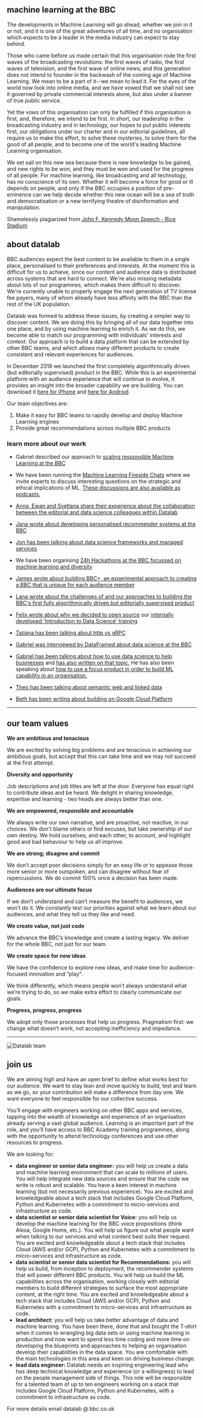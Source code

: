 ## machine learning at the BBC
The developments in Machine Learning will go ahead, whether we join in it or not, and it is one of the great adventures of all time, and no organisation which expects to be a leader in the media industry can expect to stay behind.

Those who came before us made certain that this organisation rode the first waves of the broadcasting revolutions: the first waves of radio, the first waves of television, and the first wave of online news; and this generation does not intend to founder in the backwash of the coming age of Machine Learning. We mean to be a part of it--we mean to lead it. For the eyes of the world now look into online media, and we have vowed that we shall not see it governed by private commercial interests alone, but also under a banner of true public service. 

Yet the vows of this organisation can only be fulfilled if this organisation is first, and, therefore, we intend to be first. In short, our leadership in the broadcasting industry and in technology, our hopes to put public interests first, our obligations under our charter and in our editorial guidelines, all require us to make this effort, to solve these mysteries, to solve them for the good of all people, and to become one of the world's leading Machine Learning organisation.

We set sail on this new sea because there is new knowledge to be gained, and new rights to be won, and they must be won and used for the progress of all people. For machine learning, like broadcasting and all technology, has no conscience of its own. Whether it will become a force for good or ill depends on people, and only if the BBC occupies a position of pre-eminence can we help decide whether this new ocean will be a sea of truth and democratisation or a new terrifying theatre of disinformation and manipulation. 

Shamelessly plagiarized from [John F. Kennedy Moon Speech - Rice Stadium](https://er.jsc.nasa.gov/seh/ricetalk.htm) 

## about datalab

BBC audiences expect the best content to be available to them in a single place, personalised to their preferences and interests. At the moment this is difficult for us to achieve, since our content and audience data is distributed across systems that are hard to connect. We're also missing metadata about lots of our programmes, which makes them difficult to discover. We're currently unable to properly engage the next generation of TV license fee payers, many of whom already have less affinity with the BBC than the rest of the UK population.

Datalab was formed to address these issues, by creating a simpler way to discover content. We are doing this by bringing all of our data together into one place, and by using machine learning to enrich it. As we do this, we become able to match our programming with individuals' interests and context. Our approach is to build a data platform that can be extended by other BBC teams, and which allows many different products to create consistent and relevant experiences for audiences. 

In December 2018 we launched the first completely algorithmically driven (but editorially supervised) product in the BBC. While this is an experimental platform with an audience experience that will continue to evolve, it provides an insight into the broader capability we are building. You can download it [here for iPhone](https://itunes.apple.com/gb/app/bbc/id1110317391) and [here for Android](https://play.google.com/store/apps/details?id=uk.co.bbc.bbc_plus&hl=en_US). 

Our team objectives are:

1. Make it easy for BBC teams to rapidly develop and deploy Machine Learning engines
2. Provide great recommendations across multiple BBC products


### learn more about our work

- Gabriel described our approach to [scaling responsible Machine Learning at the BBC](https://www.bbc.co.uk/blogs/internet/entries/4a31d36d-fd0c-4401-b464-d249376aafd1)

- We have been running the [Machine Learning Fireside Chats](https://www.meetup.com/Machine-learning-Fireside-Talks/) where we invite experts to discuss interesting questions on the strategic and ethical implications of ML. [These discussions are also available as podcasts.](https://soundcloud.com/bbcmachinelearningpodcast)

- [Anna, Ewan and Svetlana share their experience about the collaboration between the editorial and data science colleagues within Datalab](https://www.bbc.co.uk/blogs/internet/entries/a38207dd-e4ed-40fa-8bdf-aebe1dc74c28)

- [Jana wrote about developing personalised recommender systems at the BBC](https://medium.com/bbc-design-engineering/developing-personalised-recommender-systems-at-the-bbc-e26c5e0c4216)

- [Jon has been talking about data science frameworks and managed services](https://www.youtube.com/watch?v=IZ8CBwP5nlA&list=PLGVZCDnMOq0ocea1dd0it7jX7HgvZCjSW&index=45&t=0s)

- We have been organising [24h Hackathons at the BBC focussed on machine learning and diversity](https://www.dropbox.com/s/90wg5y14brcohev/HACKATHON_EXTERNAL.mov?dl=0)

- [James wrote about building BBC+, an experimental approach to creating a BBC that is unique for each audience member](http://www.bbc.co.uk/blogs/internet/entries/82cd8d1e-2f23-4eff-8f34-0ef38ca8854c)

- [Lana wrote about the challenges of and our approaches to building the BBC's first fully algorithmically driven but editorially supervised product](http://www.bbc.co.uk/blogs/internet/entries/a26a25af-4012-4f00-9fe9-2cc639a76340)

- [Felix wrote about why we decided to open source](https://medium.com/bbc-design-engineering/data-science-and-machine-learning-course-3f00629212b7) our [internally developed 'Introduction to Data Science' training](https://github.com/bbc/datalab-ml-training)

- [Tatiana has been talking about http vs gRPC](https://www.youtube.com/watch?v=-weU0Zy4Yd8)

- [Gabriel was interviewed by DataFramed about data science at the BBC](https://www.datacamp.com/community/podcast/data-science-bbc)

- [Gabriel has been talking about how to use data science to help businesses](https://www.london.edu/faculty-and-research/lbsr/iie-podcast-how-data-science-can-boost-business) and [has also written on that topic.](https://www.london.edu/faculty-and-research/lbsr/making-big-data-deliver) He has also been speaking about [how to use a focus product in order to build ML capability in an organisation.](https://www.youtube.com/watch?v=dmlgc534SpE)

- [Theo has been talking about semantic web and linked data](https://www.youtube.com/watch?v=fz3YEX8NgtI)

- [Beth has been writing about building on Google Cloud Platform](https://medium.com/@betandr/how-we-deliver-with-gcp-at-the-bbc-1c9812acf3a1)

---

## our team values

**We are ambitious and tenacious**

We are excited by solving big problems and are tenacious in achieving our ambitious goals, but accept that this can take time and we may not succeed at the first attempt. 

**Diversity and opportunity**

Job descriptions and job titles are left at the door.  Everyone has equal right to contribute ideas and be heard.  We delight in sharing knowledge, expertise and learning - two heads are always better than one.

**We are empowered, responsible and accountable**

We always write our own narrative, and are proactive, not reactive, in our choices.  We don't blame others or find excuses, but take ownership of our own destiny.  We hold ourselves, and each other, to account, and highlight good and bad behaviour to help us all improve.

**We are strong; disagree and commit**

We don’t accept poor decisions simply for an easy life or to appease those more senior or more outspoken, and can disagree without fear of repercussions. We do commit 100% once a decision has been made. 

**Audiences are our ultimate focus**

If we don’t understand and can’t measure the benefit to audiences, we won’t do it.  We constantly test our priorities against what we learn about our audiences, and what they tell us they like and need. 

**We create value, not just code**

We advance the BBC’s knowledge and create a lasting legacy.  We deliver for the whole BBC, not just for our team. 

**We create space for new ideas**

We have the confidence to explore new ideas, and make time for audience-focused innovation and “play”.  

We think differently, which means people won’t always understand what we’re trying to do, so we make extra effort to clearly communicate our goals. 

**Progress, progress, progress**

We adopt only those processes that help us progress.  Pragmatism first: we change what doesn’t work, not accepting inefficiency and impedance.  

---

![Datalab team](team.jpg)

## join us

We are aiming high and have an open brief to define what works best for our audience. We want to stay lean and move quickly to build, test and learn as we go, so your contribution will make a difference from day one. We want everyone to feel responsible for our collective success.

You’ll engage with engineers working on other BBC apps and services, tapping into the wealth of knowledge and experience of an organisation already serving a vast global audience. Learning is an important part of the role, and you’ll have access to BBC Academy training programmes, along with the opportunity to attend technology conferences and use other resources to progress.

We are looking for: 
- **data engineer or senior data engineer:** you will help us create a data and machine learning environment that can scale to millions of users. You will help integrate new data sources and ensure that the code we write is robust and scalable. You have a keen interest in machine learning (but not necessarily previous experience). You are excited and knowledgeable about a tech stack that includes Google Cloud Platform, Python and Kubernetes with a commitment to micro-services and infrastructure as code.
- **data scientist or senior data scientist for Voice:** you will help us develop the machine learning for the BBC voice propositions (think Alexa, Google Home, etc.). You will help us figure out what people want when talking to our services and what content best suits their request. You are excited and knowledgeable about a tech stack that includes Cloud (AWS and/or GCP), Python and Kubernetes with a commitment to micro-services and infrastructure as code.
- **data scientist or senior data scientist for Recommendations:** you will help us build, from inception to deployment, the recommender systems that will power different BBC products. You will help us build the ML capabilities across the organisation, working closely with editorial members to build different strategies to surface the most appropriate content, at the right time. You are excited and knowledgeable about a tech stack that includes Cloud (AWS and/or GCP), Python and Kubernetes with a commitment to micro-services and infrastructure as code. 
- **lead architect:** you will help us take better advantage of data and machine learning. You have been there, done that and bought the T-shirt when it comes to wrangling big data sets or using machine learning in production and now want to spend less time coding and more time on developing the blueprints and approaches to helping an organisation develop their capabilities in the data space. You are comfortable with the main technologies in this area and keen on driving business change.
- **lead data engineer:** Datalab needs an inspiring engineering lead who has deep technical knowledge and experience (or a willingness) to lead on the people management side of things. This role will be responsible for a talented team of up to ten engineers working on a stack that includes Google Cloud Platform, Python and Kubernetes, with a commitment to infrastructure as code.

For more details email datalab @ bbc.co.uk
